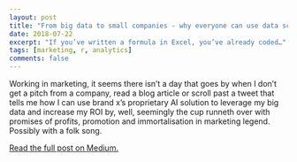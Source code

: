 ```yaml
---
layout: post
title: "From big data to small companies - why everyone can use data science to inform their marketing"
date: 2018-07-22
excerpt: "If you’ve written a formula in Excel, you’ve already coded…"
tags: [marketing, r, analytics]
comments: false
---
```


Working in marketing, it seems there isn’t a day that goes by when I don’t get a pitch from a company, read a blog article or scroll past a tweet that tells me how I can use brand x’s proprietary AI solution to leverage my big data and increase my ROI by, well, seemingly the cup runneth over with promises of profits, promotion and immortalisation in marketing legend. Possibly with a folk song.

[Read the full post on Medium.][1]

[1]: https://medium.com/@chrisBow/from-big-data-to-small-companies-why-everyone-can-use-data-science-to-inform-their-marketing-5242b77bcbf1